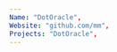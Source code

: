 ```yaml
--- 
Name: "DotOracle", 
Website: "github.com/mm", 
Projects: "DotOracle",
--- 
```

<!--lang:en--> 

<!--lang:es--] 

<!--lang:de--] 

<!--lang:fr--] 

<!--lang:pl--] 

<!--lang:uk--] 

[!--lang:*--> 